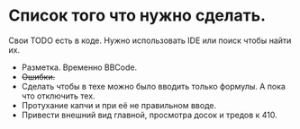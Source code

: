 # Список того что нужно сделать. #

Свои TODO есть в коде. Нужно использовать IDE или поиск чтобы найти их.

  * Разметка. Временно BBCode.
  * ~~Ошибки.~~
  * Сделать чтобы в техе можно было вводить только формулы. А пока что отключить тех.
  * Протухание капчи и при её не правильном вводе.
  * Привести внешний вид главной, просмотра досок и тредов к 410.